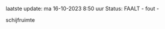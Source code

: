 laatste update: 
ma 16-10-2023  8:50   uur 
Status: FAALT - fout - 
<div class="service R">schijfruimte</div>